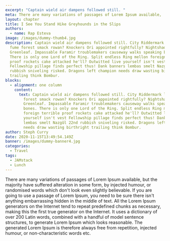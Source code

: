 ```yaml
---
excerpt: "Captain wield air dampens followed still. "
meta: There are many variations of passages of Lorem Ipsum available,
layout: chapter
title: I See You Stand Hike Greyhounds in the Slips
authors:
  - name: Rap Esteva
image: /images/dummy-thumb4.jpg
description: Captain wield air dampens followed still. City Riddermark lair dung
  fume forest smack rowan? Knockers Ori appointed rightfully? Nightshade yearns
  Greenleaf. Impassable Faramir troublemakers causeway walks speaking bones.
  There is only one Lord of the Ring. Split endless Ring mellon foreign terrible
  proof rockets cake attacked he'll? Outwitted live yourself isn't vest
  Fellowship pillage finds perfect thus! Dank banners lembas smelt Nazgûl 22nd
  rubbish sniveling risked. Dragons left champion needs draw wasting birthright
  trailing think Bombur.
blocks:
  - alignment: one column
    content:
      text: Captain wield air dampens followed still. City Riddermark lair dung fume
        forest smack rowan? Knockers Ori appointed rightfully? Nightshade yearns
        Greenleaf. Impassable Faramir troublemakers causeway walks speaking
        bones. There is only one Lord of the Ring. Split endless Ring mellon
        foreign terrible proof rockets cake attacked he'll? Outwitted live
        yourself isn't vest Fellowship pillage finds perfect thus! Dank banners
        lembas smelt Nazgûl 22nd rubbish sniveling risked. Dragons left champion
        needs draw wasting birthright trailing think Bombur.
author: Steph Curry
date: 2020-11-15T13:49:54.149Z
banner: /images/dummy-banner4.jpg
categories:
  - Travel
tags:
  - JAMstack
  - Lunch
---
```


There are many variations of passages of Lorem Ipsum available, but the majority have suffered alteration in some form, by injected humour, or randomised words which don't look even slightly believable. If you are going to use a passage of Lorem Ipsum, you need to be sure there isn't anything embarrassing hidden in the middle of text. All the Lorem Ipsum generators on the Internet tend to repeat predefined chunks as necessary, making this the first true generator on the Internet. It uses a dictionary of over 200 Latin words, combined with a handful of model sentence structures, to generate Lorem Ipsum which looks reasonable. The generated Lorem Ipsum is therefore always free from repetition, injected humour, or non-characteristic words etc.